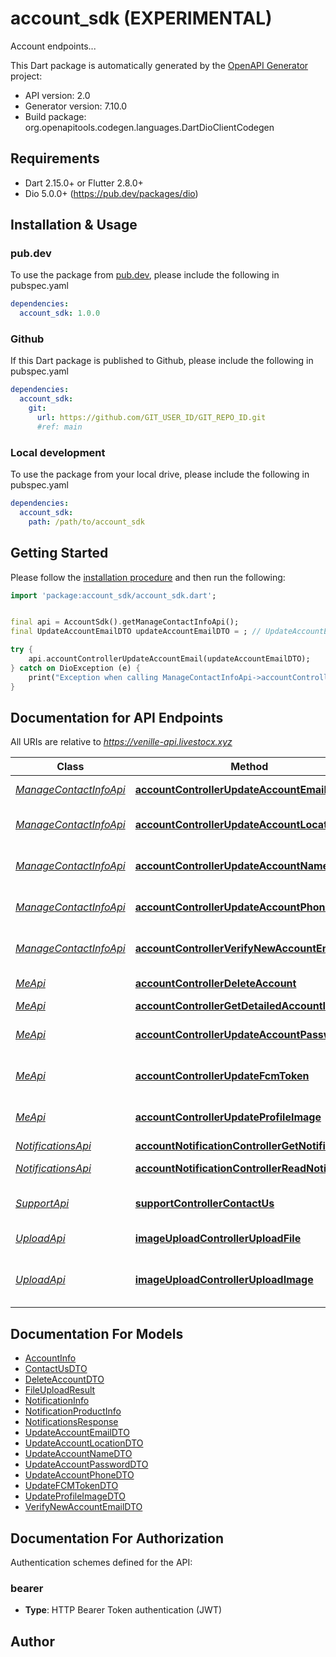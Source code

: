 # account_sdk (EXPERIMENTAL)
Account endpoints...

This Dart package is automatically generated by the [OpenAPI Generator](https://openapi-generator.tech) project:

- API version: 2.0
- Generator version: 7.10.0
- Build package: org.openapitools.codegen.languages.DartDioClientCodegen

## Requirements

* Dart 2.15.0+ or Flutter 2.8.0+
* Dio 5.0.0+ (https://pub.dev/packages/dio)

## Installation & Usage

### pub.dev
To use the package from [pub.dev](https://pub.dev), please include the following in pubspec.yaml
```yaml
dependencies:
  account_sdk: 1.0.0
```

### Github
If this Dart package is published to Github, please include the following in pubspec.yaml
```yaml
dependencies:
  account_sdk:
    git:
      url: https://github.com/GIT_USER_ID/GIT_REPO_ID.git
      #ref: main
```

### Local development
To use the package from your local drive, please include the following in pubspec.yaml
```yaml
dependencies:
  account_sdk:
    path: /path/to/account_sdk
```

## Getting Started

Please follow the [installation procedure](#installation--usage) and then run the following:

```dart
import 'package:account_sdk/account_sdk.dart';


final api = AccountSdk().getManageContactInfoApi();
final UpdateAccountEmailDTO updateAccountEmailDTO = ; // UpdateAccountEmailDTO | 

try {
    api.accountControllerUpdateAccountEmail(updateAccountEmailDTO);
} catch on DioException (e) {
    print("Exception when calling ManageContactInfoApi->accountControllerUpdateAccountEmail: $e\n");
}

```

## Documentation for API Endpoints

All URIs are relative to *https://venille-api.livestocx.xyz*

Class | Method | HTTP request | Description
------------ | ------------- | ------------- | -------------
[*ManageContactInfoApi*](doc/ManageContactInfoApi.md) | [**accountControllerUpdateAccountEmail**](doc/ManageContactInfoApi.md#accountcontrollerupdateaccountemail) | **POST** /v1/account/me/update-email | 
[*ManageContactInfoApi*](doc/ManageContactInfoApi.md) | [**accountControllerUpdateAccountLocation**](doc/ManageContactInfoApi.md#accountcontrollerupdateaccountlocation) | **PATCH** /v1/account/me/update-location | 
[*ManageContactInfoApi*](doc/ManageContactInfoApi.md) | [**accountControllerUpdateAccountName**](doc/ManageContactInfoApi.md#accountcontrollerupdateaccountname) | **PATCH** /v1/account/me/update-name | 
[*ManageContactInfoApi*](doc/ManageContactInfoApi.md) | [**accountControllerUpdateAccountPhone**](doc/ManageContactInfoApi.md#accountcontrollerupdateaccountphone) | **PATCH** /v1/account/me/update-phone | 
[*ManageContactInfoApi*](doc/ManageContactInfoApi.md) | [**accountControllerVerifyNewAccountEmail**](doc/ManageContactInfoApi.md#accountcontrollerverifynewaccountemail) | **PATCH** /v1/account/me/verify-new-email | 
[*MeApi*](doc/MeApi.md) | [**accountControllerDeleteAccount**](doc/MeApi.md#accountcontrollerdeleteaccount) | **DELETE** /v1/account/me/delete | 
[*MeApi*](doc/MeApi.md) | [**accountControllerGetDetailedAccountInfo**](doc/MeApi.md#accountcontrollergetdetailedaccountinfo) | **GET** /v1/account/me/detailed | 
[*MeApi*](doc/MeApi.md) | [**accountControllerUpdateAccountPassword**](doc/MeApi.md#accountcontrollerupdateaccountpassword) | **PATCH** /v1/account/me/update-password | 
[*MeApi*](doc/MeApi.md) | [**accountControllerUpdateFcmToken**](doc/MeApi.md#accountcontrollerupdatefcmtoken) | **PATCH** /v1/account/me/update-fcm-token | 
[*MeApi*](doc/MeApi.md) | [**accountControllerUpdateProfileImage**](doc/MeApi.md#accountcontrollerupdateprofileimage) | **PATCH** /v1/account/me/update-profile-image | 
[*NotificationsApi*](doc/NotificationsApi.md) | [**accountNotificationControllerGetNotifications**](doc/NotificationsApi.md#accountnotificationcontrollergetnotifications) | **GET** /v1/account/notifications | 
[*NotificationsApi*](doc/NotificationsApi.md) | [**accountNotificationControllerReadNotification**](doc/NotificationsApi.md#accountnotificationcontrollerreadnotification) | **PATCH** /v1/account/notifications/read | 
[*SupportApi*](doc/SupportApi.md) | [**supportControllerContactUs**](doc/SupportApi.md#supportcontrollercontactus) | **POST** /v1/account/support/contact-us | 
[*UploadApi*](doc/UploadApi.md) | [**imageUploadControllerUploadFile**](doc/UploadApi.md#imageuploadcontrolleruploadfile) | **POST** /v1/account/upload/file | Upload an file
[*UploadApi*](doc/UploadApi.md) | [**imageUploadControllerUploadImage**](doc/UploadApi.md#imageuploadcontrolleruploadimage) | **POST** /v1/account/upload/image | Upload an image with optional resizing


## Documentation For Models

 - [AccountInfo](doc/AccountInfo.md)
 - [ContactUsDTO](doc/ContactUsDTO.md)
 - [DeleteAccountDTO](doc/DeleteAccountDTO.md)
 - [FileUploadResult](doc/FileUploadResult.md)
 - [NotificationInfo](doc/NotificationInfo.md)
 - [NotificationProductInfo](doc/NotificationProductInfo.md)
 - [NotificationsResponse](doc/NotificationsResponse.md)
 - [UpdateAccountEmailDTO](doc/UpdateAccountEmailDTO.md)
 - [UpdateAccountLocationDTO](doc/UpdateAccountLocationDTO.md)
 - [UpdateAccountNameDTO](doc/UpdateAccountNameDTO.md)
 - [UpdateAccountPasswordDTO](doc/UpdateAccountPasswordDTO.md)
 - [UpdateAccountPhoneDTO](doc/UpdateAccountPhoneDTO.md)
 - [UpdateFCMTokenDTO](doc/UpdateFCMTokenDTO.md)
 - [UpdateProfileImageDTO](doc/UpdateProfileImageDTO.md)
 - [VerifyNewAccountEmailDTO](doc/VerifyNewAccountEmailDTO.md)


## Documentation For Authorization


Authentication schemes defined for the API:
### bearer

- **Type**: HTTP Bearer Token authentication (JWT)


## Author



